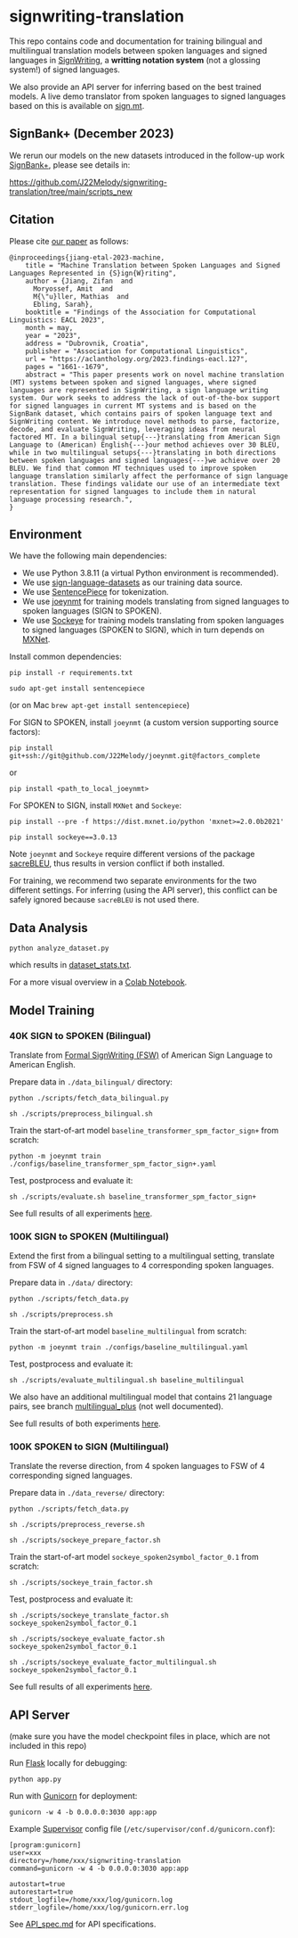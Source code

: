 # signwriting-translation

This repo contains code and documentation for training bilingual and multilingual translation models between spoken languages and signed languages in [SignWriting](https://www.signwriting.org/), a **writting notation system** (not a glossing system!) of signed languages. 

We also provide an API server for inferring based on the best trained models. A live demo translator from spoken languages to signed languages based on this is available on [sign.mt](https://sign.mt/).

## SignBank+ (December 2023)

We rerun our models on the new datasets introduced in the follow-up work [SignBank+](https://github.com/sign-language-processing/signbank-plus/), please see details in:

https://github.com/J22Melody/signwriting-translation/tree/main/scripts_new

## Citation

Please cite [our paper](https://arxiv.org/abs/2210.05404) as follows:

```
@inproceedings{jiang-etal-2023-machine,
    title = "Machine Translation between Spoken Languages and Signed Languages Represented in {S}ign{W}riting",
    author = {Jiang, Zifan  and
      Moryossef, Amit  and
      M{\"u}ller, Mathias  and
      Ebling, Sarah},
    booktitle = "Findings of the Association for Computational Linguistics: EACL 2023",
    month = may,
    year = "2023",
    address = "Dubrovnik, Croatia",
    publisher = "Association for Computational Linguistics",
    url = "https://aclanthology.org/2023.findings-eacl.127",
    pages = "1661--1679",
    abstract = "This paper presents work on novel machine translation (MT) systems between spoken and signed languages, where signed languages are represented in SignWriting, a sign language writing system. Our work seeks to address the lack of out-of-the-box support for signed languages in current MT systems and is based on the SignBank dataset, which contains pairs of spoken language text and SignWriting content. We introduce novel methods to parse, factorize, decode, and evaluate SignWriting, leveraging ideas from neural factored MT. In a bilingual setup{---}translating from American Sign Language to (American) English{---}our method achieves over 30 BLEU, while in two multilingual setups{---}translating in both directions between spoken languages and signed languages{---}we achieve over 20 BLEU. We find that common MT techniques used to improve spoken language translation similarly affect the performance of sign language translation. These findings validate our use of an intermediate text representation for signed languages to include them in natural language processing research.",
}
```

## Environment

We have the following main dependencies:

- We use Python 3.8.11 (a virtual Python environment is recommended).
- We use [sign-language-datasets](https://github.com/sign-language-processing/datasets) as our training data source.
- We use [SentencePiece](https://github.com/google/sentencepiece) for tokenization.
- We use [joeynmt](https://github.com/joeynmt/joeynmt) for training models translating from signed languages to spoken languages (SIGN to SPOKEN).
- We use [Sockeye](https://github.com/awslabs/sockeye) for training models translating from spoken languages to signed languages (SPOKEN to SIGN), which in turn depends on [MXNet](mxnet.apache.org).


Install common dependencies:

`pip install -r requirements.txt`

`sudo apt-get install sentencepiece` 

(or on Mac `brew apt-get install sentencepiece`)

For SIGN to SPOKEN, install `joeynmt` (a custom version supporting source factors):

`pip install git+ssh://git@github.com/J22Melody/joeynmt.git@factors_complete`

or 

`pip install <path_to_local_joeynmt>`

For SPOKEN to SIGN, install `MXNet` and `Sockeye`:

`pip install --pre -f https://dist.mxnet.io/python 'mxnet>=2.0.0b2021'`

`pip install sockeye==3.0.13`

Note `joeynmt` and `Sockeye` require different versions of the package [sacreBLEU](https://github.com/mjpost/sacrebleu), thus results in version conflict if both installed. 

For training, we recommend two separate environments for the two different settings. For inferring (using the API server), this conflict can be safely ignored because `sacreBLEU` is not used there.

## Data Analysis

`python analyze_dataset.py`

which results in [dataset_stats.txt](https://github.com/J22Melody/signwriting-translation/blob/main/dataset_stats.txt).

For a more visual overview in a [Colab Notebook](https://colab.research.google.com/drive/12_MTjQ-1YD4TCyhnvOlcMCnyA3_BmBCP?usp=sharing).

## Model Training

### 40K SIGN to SPOKEN (Bilingual)

Translate from [Formal SignWriting (FSW)](https://tools.ietf.org/id/draft-slevinski-formal-signwriting-09.html) of American Sign Language to American English.

Prepare data in `./data_bilingual/` directory:

`python ./scripts/fetch_data_bilingual.py`

`sh ./scripts/preprocess_bilingual.sh`

Train the start-of-art model `baseline_transformer_spm_factor_sign+` from scratch:

`python -m joeynmt train ./configs/baseline_transformer_spm_factor_sign+.yaml`

Test, postprocess and evaluate it:

`sh ./scripts/evaluate.sh baseline_transformer_spm_factor_sign+`

See full results of all experiments [here](https://github.com/J22Melody/signwriting-translation/blob/main/results_sign2en.csv).

### 100K SIGN to SPOKEN (Multilingual)

Extend the first from a bilingual setting to a multilingual setting, translate from FSW of 4 signed languages to 4 corresponding spoken languages.

Prepare data in `./data/` directory:

`python ./scripts/fetch_data.py`

`sh ./scripts/preprocess.sh`

Train the start-of-art model `baseline_multilingual` from scratch:

`python -m joeynmt train ./configs/baseline_multilingual.yaml`

Test, postprocess and evaluate it:

`sh ./scripts/evaluate_multilingual.sh baseline_multilingual`

We also have an additional multilingual model that contains 21 language pairs, see branch [multilingual_plus](https://github.com/J22Melody/signwriting-translation/tree/multilingual_plus) (not well documented).

See full results of both experiments [here](https://github.com/J22Melody/signwriting-translation/blob/main/results_multilingual.csv).

### 100K SPOKEN to SIGN (Multilingual)

Translate the reverse direction, from 4 spoken languages to FSW of 4 corresponding signed languages.

Prepare data in `./data_reverse/` directory:

`python ./scripts/fetch_data.py`

`sh ./scripts/preprocess_reverse.sh`

`sh ./scripts/sockeye_prepare_factor.sh`

Train the start-of-art model `sockeye_spoken2symbol_factor_0.1` from scratch:

`sh ./scripts/sockeye_train_factor.sh`

Test, postprocess and evaluate it:

`sh ./scripts/sockeye_translate_factor.sh sockeye_spoken2symbol_factor_0.1`

`sh ./scripts/sockeye_evaluate_factor.sh sockeye_spoken2symbol_factor_0.1`

`sh ./scripts/sockeye_evaluate_factor_multilingual.sh sockeye_spoken2symbol_factor_0.1`

See full results of all experiments [here](https://github.com/J22Melody/signwriting-translation/blob/main/results_reverse.csv).

## API Server

(make sure you have the model checkpoint files in place, which are not included in this repo)

Run [Flask](https://flask.palletsprojects.com/) locally for debugging:

`python app.py`

Run with [Gunicorn](https://gunicorn.org/) for deployment:

`gunicorn -w 4 -b 0.0.0.0:3030 app:app`

Example [Supervisor](http://supervisord.org/) config file (`/etc/supervisor/conf.d/gunicorn.conf`):

```
[program:gunicorn]
user=xxx
directory=/home/xxx/signwriting-translation
command=gunicorn -w 4 -b 0.0.0.0:3030 app:app

autostart=true
autorestart=true
stdout_logfile=/home/xxx/log/gunicorn.log
stderr_logfile=/home/xxx/log/gunicorn.err.log
```

See [API_spec.md](https://github.com/J22Melody/signwriting-translation/blob/main/API_spec.md) for API specifications.
